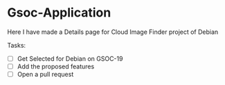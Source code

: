 # Gsoc-Application

Here I have made a Details page for Cloud Image Finder project of Debian

Tasks:
- [ ] Get Selected for Debian on GSOC-19 
- [ ] Add the proposed features
- [ ] Open a pull request
